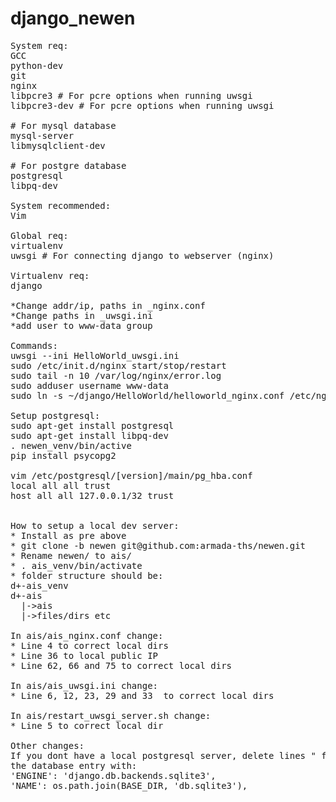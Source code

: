 # django_newen
<pre>
System req:
GCC
python-dev
git
nginx
libpcre3 # For pcre options when running uwsgi
libpcre3-dev # For pcre options when running uwsgi

# For mysql database
mysql-server
libmysqlclient-dev

# For postgre database
postgresql
libpq-dev

System recommended:
Vim
 
Global req:
virtualenv
uwsgi # For connecting django to webserver (nginx)

Virtualenv req:
django

*Change addr/ip, paths in _nginx.conf
*Change paths in _uwsgi.ini
*add user to www-data group

Commands:
uwsgi --ini HelloWorld_uwsgi.ini
sudo /etc/init.d/nginx start/stop/restart
sudo tail -n 10 /var/log/nginx/error.log
sudo adduser username www-data
sudo ln -s ~/django/HelloWorld/helloworld_nginx.conf /etc/nginx/sites-enabled/

Setup postgresql:
sudo apt-get install postgresql
sudo apt-get install libpq-dev
. newen_venv/bin/active
pip install psycopg2

vim /etc/postgresql/[version]/main/pg_hba.conf
local all all trust
host all all 127.0.0.1/32 trust


How to setup a local dev server:
* Install as pre above
* git clone -b newen git@github.com:armada-ths/newen.git
* Rename newen/ to ais/
* . ais_venv/bin/activate
* folder structure should be:
d+-ais_venv
d+-ais
  |->ais
  |->files/dirs etc

In ais/ais_nginx.conf change:
* Line 4 to correct local dirs
* Line 36 to local public IP
* Line 62, 66 and 75 to correct local dirs

In ais/ais_uwsgi.ini change:
* Line 6, 12, 23, 29 and 33  to correct local dirs

In ais/restart_uwsgi_server.sh change:
* Line 5 to correct local dir

Other changes:
If you dont have a local postgresql server, delete lines " from secrets import *" and replace 
the database entry with:
'ENGINE': 'django.db.backends.sqlite3',
'NAME': os.path.join(BASE_DIR, 'db.sqlite3'),

</pre>
